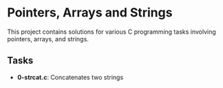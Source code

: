 # Pointers, Arrays and Strings

This project contains solutions for various C programming tasks involving pointers, arrays, and strings.

## Tasks

- **0-strcat.c**: Concatenates two strings
